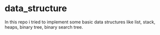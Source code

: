 data_structure
==============
In this repo i tried to implement some basic data structures like list, stack, heaps, binary tree, binary search tree.
